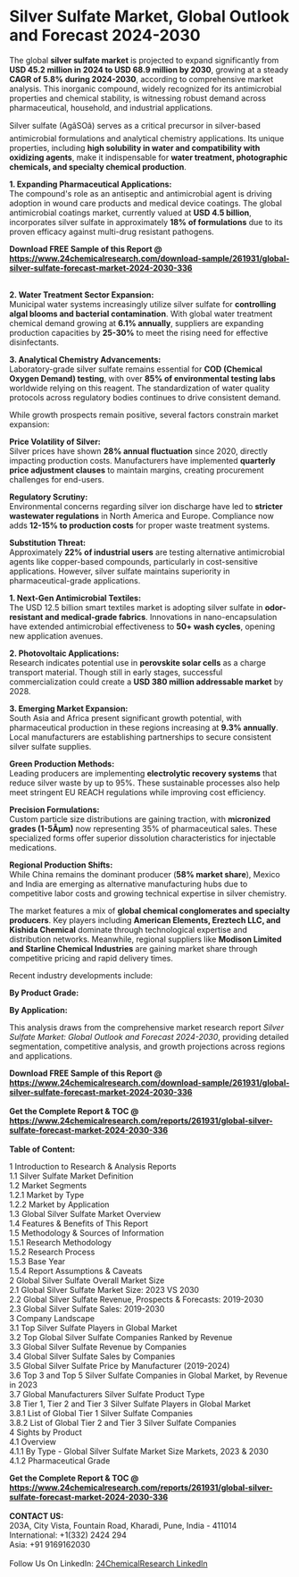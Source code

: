 <h1>Silver Sulfate Market, Global Outlook and Forecast 2024-2030</h1><p>The global <strong>silver sulfate market</strong> is projected to expand significantly from <strong>USD 45.2 million in 2024 to USD 68.9 million by 2030</strong>, growing at a steady <strong>CAGR of 5.8% during 2024-2030</strong>, according to comprehensive market analysis. This inorganic compound, widely recognized for its antimicrobial properties and chemical stability, is witnessing robust demand across pharmaceutical, household, and industrial applications.</p><p>Silver sulfate (AgâSOâ) serves as a critical precursor in silver-based antimicrobial formulations and analytical chemistry applications. Its unique properties, including <strong>high solubility in water and compatibility with oxidizing agents</strong>, make it indispensable for <strong>water treatment, photographic chemicals, and specialty chemical production</strong>.</p><p><strong>1. Expanding Pharmaceutical Applications:</strong><br>
The compound's role as an antiseptic and antimicrobial agent is driving adoption in wound care products and medical device coatings. The global antimicrobial coatings market, currently valued at <strong>USD 4.5 billion</strong>, incorporates silver sulfate in approximately <strong>18% of formulations</strong> due to its proven efficacy against multi-drug resistant pathogens.</p><div><b>Download FREE Sample of this Report @ 
            <a href="https://www.24chemicalresearch.com/download-sample/261931/global-silver-sulfate-forecast-market-2024-2030-336">
            https://www.24chemicalresearch.com/download-sample/261931/global-silver-sulfate-forecast-market-2024-2030-336</a></b></div><br><p><strong>2. Water Treatment Sector Expansion:</strong><br>
Municipal water systems increasingly utilize silver sulfate for <strong>controlling algal blooms and bacterial contamination</strong>. With global water treatment chemical demand growing at <strong>6.1% annually</strong>, suppliers are expanding production capacities by <strong>25-30%</strong> to meet the rising need for effective disinfectants.</p><p><strong>3. Analytical Chemistry Advancements:</strong><br>
Laboratory-grade silver sulfate remains essential for <strong>COD (Chemical Oxygen Demand) testing</strong>, with over <strong>85% of environmental testing labs</strong> worldwide relying on this reagent. The standardization of water quality protocols across regulatory bodies continues to drive consistent demand.</p><p>While growth prospects remain positive, several factors constrain market expansion:</p><p><strong>Price Volatility of Silver:</strong><br>
	Silver prices have shown <strong>28% annual fluctuation</strong> since 2020, directly impacting production costs. Manufacturers have implemented <strong>quarterly price adjustment clauses</strong> to maintain margins, creating procurement challenges for end-users.</p><p><strong>Regulatory Scrutiny:</strong><br>
	Environmental concerns regarding silver ion discharge have led to <strong>stricter wastewater regulations</strong> in North America and Europe. Compliance now adds <strong>12-15% to production costs</strong> for proper waste treatment systems.</p><p><strong>Substitution Threat:</strong><br>
	Approximately <strong>22% of industrial users</strong> are testing alternative antimicrobial agents like copper-based compounds, particularly in cost-sensitive applications. However, silver sulfate maintains superiority in pharmaceutical-grade applications.</p><p><strong>1. Next-Gen Antimicrobial Textiles:</strong><br>
The USD 12.5 billion smart textiles market is adopting silver sulfate in <strong>odor-resistant and medical-grade fabrics</strong>. Innovations in nano-encapsulation have extended antimicrobial effectiveness to <strong>50+ wash cycles</strong>, opening new application avenues.</p><p><strong>2. Photovoltaic Applications:</strong><br>
Research indicates potential use in <strong>perovskite solar cells</strong> as a charge transport material. Though still in early stages, successful commercialization could create a <strong>USD 380 million addressable market</strong> by 2028.</p><p><strong>3. Emerging Market Expansion:</strong><br>
South Asia and Africa present significant growth potential, with pharmaceutical production in these regions increasing at <strong>9.3% annually</strong>. Local manufacturers are establishing partnerships to secure consistent silver sulfate supplies.</p><p><strong>Green Production Methods:</strong><br>
	Leading producers are implementing <strong>electrolytic recovery systems</strong> that reduce silver waste by up to 95%. These sustainable processes also help meet stringent EU REACH regulations while improving cost efficiency.</p><p><strong>Precision Formulations:</strong><br>
	Custom particle size distributions are gaining traction, with <strong>micronized grades (1-5Âµm)</strong> now representing 35% of pharmaceutical sales. These specialized forms offer superior dissolution characteristics for injectable medications.</p><p><strong>Regional Production Shifts:</strong><br>
	While China remains the dominant producer (<strong>58% market share</strong>), Mexico and India are emerging as alternative manufacturing hubs due to competitive labor costs and growing technical expertise in silver chemistry.</p><p>The market features a mix of <strong>global chemical conglomerates and specialty producers</strong>. Key players including <strong>American Elements, Ereztech LLC, and Kishida Chemical</strong> dominate through technological expertise and distribution networks. Meanwhile, regional suppliers like <strong>Modison Limited and Starline Chemical Industries</strong> are gaining market share through competitive pricing and rapid delivery times.</p><p>Recent industry developments include:</p><p><strong>By Product Grade:</strong></p><p><strong>By Application:</strong></p><p>This analysis draws from the comprehensive market research report <em>Silver Sulfate Market: Global Outlook and Forecast 2024-2030</em>, providing detailed segmentation, competitive analysis, and growth projections across regions and applications.</p><div><b>Download FREE Sample of this Report @ 
            <a href="https://www.24chemicalresearch.com/download-sample/261931/global-silver-sulfate-forecast-market-2024-2030-336">
            https://www.24chemicalresearch.com/download-sample/261931/global-silver-sulfate-forecast-market-2024-2030-336</a></b></div><br><div><b>Get the Complete Report & TOC @ 
            <a href="https://www.24chemicalresearch.com/reports/261931/global-silver-sulfate-forecast-market-2024-2030-336">
            https://www.24chemicalresearch.com/reports/261931/global-silver-sulfate-forecast-market-2024-2030-336</a></b></div><br>
            <b>Table of Content:</b><p>1 Introduction to Research & Analysis Reports<br />
    1.1 Silver Sulfate Market Definition<br />
    1.2 Market Segments<br />
        1.2.1 Market by Type<br />
        1.2.2 Market by Application<br />
    1.3 Global Silver Sulfate Market Overview<br />
    1.4 Features & Benefits of This Report<br />
    1.5 Methodology & Sources of Information<br />
        1.5.1 Research Methodology<br />
        1.5.2 Research Process<br />
        1.5.3 Base Year<br />
        1.5.4 Report Assumptions & Caveats<br />
2 Global Silver Sulfate Overall Market Size<br />
    2.1 Global Silver Sulfate Market Size: 2023 VS 2030<br />
    2.2 Global Silver Sulfate Revenue, Prospects & Forecasts: 2019-2030<br />
    2.3 Global Silver Sulfate Sales: 2019-2030<br />
3 Company Landscape<br />
    3.1 Top Silver Sulfate Players in Global Market<br />
    3.2 Top Global Silver Sulfate Companies Ranked by Revenue<br />
    3.3 Global Silver Sulfate Revenue by Companies<br />
    3.4 Global Silver Sulfate Sales by Companies<br />
    3.5 Global Silver Sulfate Price by Manufacturer (2019-2024)<br />
    3.6 Top 3 and Top 5 Silver Sulfate Companies in Global Market, by Revenue in 2023<br />
    3.7 Global Manufacturers Silver Sulfate Product Type<br />
    3.8 Tier 1, Tier 2 and Tier 3 Silver Sulfate Players in Global Market<br />
        3.8.1 List of Global Tier 1 Silver Sulfate Companies<br />
        3.8.2 List of Global Tier 2 and Tier 3 Silver Sulfate Companies<br />
4 Sights by Product<br />
    4.1 Overview<br />
        4.1.1 By Type - Global Silver Sulfate Market Size Markets, 2023 & 2030<br />
        4.1.2 Pharmaceutical Grade<br />
        </p><div><b>Get the Complete Report & TOC @ 
            <a href="https://www.24chemicalresearch.com/reports/261931/global-silver-sulfate-forecast-market-2024-2030-336">
            https://www.24chemicalresearch.com/reports/261931/global-silver-sulfate-forecast-market-2024-2030-336</a></b></div><br><b>CONTACT US:</b><br>
            203A, City Vista, Fountain Road, Kharadi, Pune, India - 411014<br>
            International: +1(332) 2424 294<br>
            Asia: +91 9169162030 <br><br>
            Follow Us On LinkedIn: <a href="https://www.linkedin.com/company/24chemicalresearch/">24ChemicalResearch LinkedIn</a>